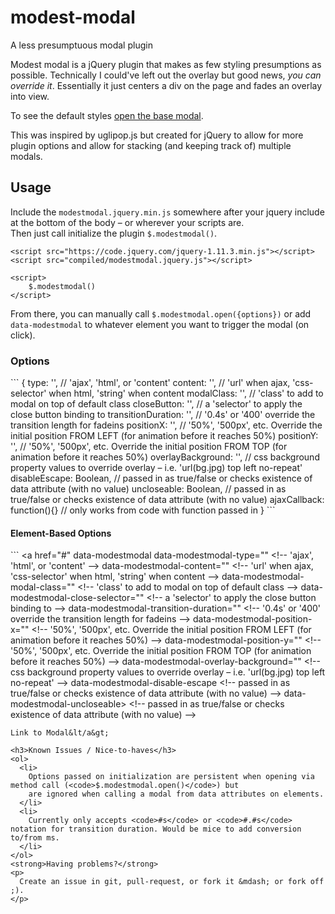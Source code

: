 # modest-modal
A less presumptuous modal plugin

<p>
  Modest modal is a jQuery plugin that makes as few styling presumptions as possible.  Technically I could've left out the overlay but good news, <em>you can override it</em>. Essentially it just centers a div on the page and fades an overlay into view.
</p>
<p>
  To see the default styles <a href="#" data-modestmodal data-modestmodal-type="content" data-modestmodal-content="Tada!">open the base modal</a>.
</p>
<p>
  This was inspired by uglipop.js but created for jQuery to allow for more plugin options and allow for stacking (and keeping track of) multiple modals.
</p>
<h2>Usage</h2>
<p>
  Include the <code>modestmodal.jquery.min.js</code> somewhere after your jquery include at the bottom of the body &ndash; or wherever your scripts are.
  <br />
  Then just call initialize the plugin <code>$.modestmodal()</code>.
  <pre><code>&lt;script src=&quot;https://code.jquery.com/jquery-1.11.3.min.js&quot;&gt;&lt;/script&gt;<br />&lt;script src=&quot;compiled/modestmodal.jquery.js&quot;&gt;&lt;/script&gt;<br /><br />&lt;script&gt;<br />    $.modestmodal()<br />&lt;/script&gt;</code></pre>
</p>
<p>
  From there, you can manually call <code>$.modestmodal.open({options})</code> or add <code>data-modestmodal</code> to whatever element you want to trigger the modal (on click).
</p>
<h3>Options</h3>
```
{
  type: '', // 'ajax', 'html', or 'content'
  content: '', // 'url' when ajax, 'css-selector' when html, 'string' when content
  modalClass: '', // 'class' to add to modal on top of default class
  closeButton: '', // a 'selector' to apply the close button binding to
  transitionDuration: '', // '0.4s' or '400' override the transition length for fadeins
  positionX: '', // '50%', '500px', etc. Override the initial position FROM LEFT (for animation before it reaches 50%)
  positionY: '', // '50%', '500px', etc. Override the initial position FROM TOP (for animation before it reaches 50%)
  overlayBackground: '', // css background property values to override overlay – i.e. 'url(bg.jpg) top left no-repeat'
  disableEscape: Boolean, // passed in as true/false or checks existence of data attribute (with no value)
  uncloseable: Boolean, // passed in as true/false or checks existence of data attribute (with no value)
  ajaxCallback: function(){} // only works from code with function passed in
}
```
<h4>Element-Based Options</h4>
```
&lt;a href="#"
    data-modestmodal
    data-modestmodal-type="" &lt;!-- 'ajax', 'html', or 'content' --&gt;
    data-modestmodal-content="" &lt;!-- 'url' when ajax, 'css-selector' when html, 'string' when content --&gt;
    data-modestmodal-modal-class="" &lt;!-- 'class' to add to modal on top of default class --&gt;
    data-modestmodal-close-selector="" &lt;!-- a 'selector' to apply the close button binding to --&gt;
    data-modestmodal-transition-duration="" &lt;!-- '0.4s' or '400' override the transition length for fadeins --&gt;
    data-modestmodal-position-x="" &lt;!-- '50%', '500px', etc. Override the initial position FROM LEFT (for animation before it reaches 50%) --&gt;
    data-modestmodal-position-y="" &lt;!-- '50%', '500px', etc. Override the initial position FROM TOP (for animation before it reaches 50%) --&gt;
    data-modestmodal-overlay-background="" &lt;!-- css background property values to override overlay – i.e. 'url(bg.jpg) top left no-repeat' --&gt;
    data-modestmodal-disable-escape &lt;!-- passed in as true/false or checks existence of data attribute (with no value) --&gt;
    data-modestmodal-uncloseable&gt; &lt;!-- passed in as true/false or checks existence of data attribute (with no value) --&gt;

    Link to Modal&lt/a&gt;
```
<h3>Known Issues / Nice-to-haves</h3>
<ol>
  <li>
    Options passed on initialization are persistent when opening via method call (<code>$.modestmodal.open()</code>) but
    are ignored when calling a modal from data attributes on elements.
  </li>
  <li>
    Currently only accepts <code>#s</code> or <code>#.#s</code> notation for transition duration. Would be mice to add conversion to/from ms.
  </li>
</ol>
<strong>Having problems?</strong>
<p>
  Create an issue in git, pull-request, or fork it &mdash; or fork off ;).
</p>
